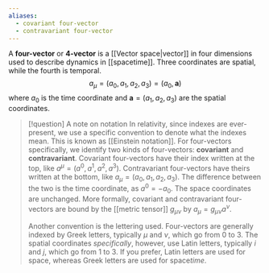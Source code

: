 ```yaml
---
aliases:
  - covariant four-vector
  - contravariant four-vector
---
```

A **four-vector** or **4-vector** is a [[Vector space|vector]] in four dimensions used to describe dynamics in [[spacetime]]. Three coordinates are spatial, while the fourth is temporal.
$$a_{\mu}=(a_{0},a_{1},a_{2},a_{3})=(a_{0},\mathbf{a})$$
where $a_{0}$ is the time coordinate and $\mathbf{a}=(a_{1},a_{2},a_{3})$ are the spatial coordinates.

> [!question] A note on notation
> In relativity, since indexes are ever-present, we use a specific convention to denote what the indexes mean. This is known as [[Einstein notation]]. For four-vectors specifically, we identify two kinds of four-vectors: **covariant** and **contravariant**. Covariant four-vectors have their index written at the top, like $a^{\mu}=(a^{0},a^{1},a^{2},a^{3})$. Contravariant four-vectors have theirs written at the bottom, like $a_{\mu}=(a_{0},a_{1},a_{2},a_{3})$. The difference between the two is the time coordinate, as $a^{0}=-a_{0}$. The space coordinates are unchanged. More formally, covariant and contravariant four-vectors are bound by the [[metric tensor]] $g_{\mu \nu}$ by $a_{\mu}=g_{\mu \nu}a^{\nu}$.
> 
> Another convention is the lettering used. Four-vectors are generally indexed by Greek letters, typically $\mu$ and $\nu$, which go from $0$ to $3$. The spatial coordinates *specifically*, however, use Latin letters, typically $i$ and $j$, which go from $1$ to $3$. If you prefer, Latin letters are used for space, whereas Greek letters are used for space*time*.
